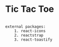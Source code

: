 # Tic Tac Toe
<code>
external packages:
    1. react-icons
    2. reactstrap
    3. react-toastify
</code>